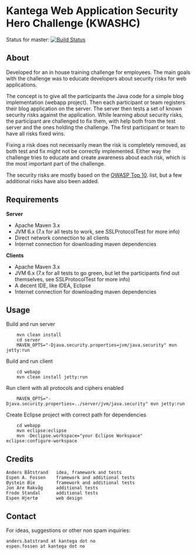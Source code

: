 # Kantega Web Application Security Hero Challenge (KWASHC) #

Status for master: [![Build Status](https://travis-ci.org/kantega/kwashc.svg?branch=master)](https://travis-ci.org/kantega/kwashc)

## About ##

Developed for an in house training challenge for employees. The main goals with the challenge was to educate developers
about security risks for web applications.

The concept is to give all the participants the Java code for a simple blog implementation (webapp project). Then each
participant or team registers their blog application on the server. The server then tests a set of known security risks
against the application. While learning about security risks, the participant are challenged to fix them, with help
both from the test server and the ones holding the challenge. The first participant or team to have all risks fixed
wins.

Fixing a risk does not necessarily mean the risk is completely removed, as both test and fix might not be correctly
implemented. Either way the challenge tries to educate and create awareness about each risk, which is the most important
part of the challenge.

The security risks are mostly based on the [OWASP Top 10](https://www.owasp.org). list, but a few additional risks have
also been added.


## Requirements ##

__Server__

* Apache Maven 3.x
* JVM 6.x (7.x for all tests to work, see SSLProtocolTest for more info)
* Direct network connection to all clients
* Internet connection for downloading maven dependencies

__Clients__

* Apache Maven 3.x
* JVM 6.x (7.x for all tests to go green, but let the participants find out themselves, see SSLProtocolTest for more info)
* A decent IDE, like IDEA, Eclipse
* Internet connection for downloading maven dependencies


## Usage ##

Build and run server

        mvn clean install
        cd server
        MAVEN_OPTS="-Djava.security.properties=jvm/java.security" mvn jetty:run

Build and run client

        cd webapp
        mvn clean install jetty:run

Run client with all protocols and ciphers enabled

        MAVEN_OPTS="-Djava.security.properties=../server/jvm/java.security" mvn jetty:run


Create Eclipse project with correct path for dependencies

        cd webapp
        mvn eclipse:eclipse
        mvn -Declipse.workspace="your Eclipse Workspace" eclipse:configure-workspace

## Credits ##

    Anders Båtstrand   idea, framework and tests
    Espen A. Fossen    framework and additional tests
    Øystein Øie        framework and additional tests
    Jon Are Rakvåg     additional tests
    Frode Standal      additional tests
    Espen Hjertø       web design


## Contact ##

For ideas, suggestions or other non spam inquiries:

    anders.batstrand at kantega dot no
    espen.fossen at kantega dot no
